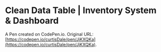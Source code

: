 # Clean Data Table | Inventory System & Dashboard

A Pen created on CodePen.io. Original URL: [https://codepen.io/curtisDale/pen/JjKXQKa](https://codepen.io/curtisDale/pen/JjKXQKa).

